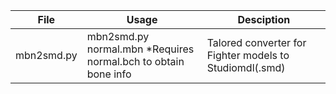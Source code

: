 |File|Usage|Desciption|
|-|-|-|
|mbn2smd.py|mbn2smd.py normal.mbn *Requires normal.bch to obtain bone info|Talored converter for Fighter models to Studiomdl(.smd)|